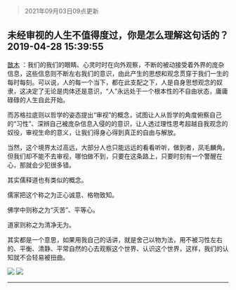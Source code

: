 > 2021年09月03日09点更新
<link rel="stylesheet" href="https://cdn.jsdelivr.net/gh/taotie6/sampleJSON@main/css/photo_show.css">


 ## 未经审视的人生不值得度过，你是怎么理解这句话的？ 2019-04-28 15:39:55

 [㪚木](https://www.coolapk.com/feed/11460733?shareKey=M2IyYzMzMDU1MTA4NjEzMTc0OTk~) ：我们的我们的眼睛、心灵时时在向外观察，不断的被动接受着外界的庞杂信息，这些信息则不断左右我们的意识，由此产生的思想和观念贯穿于我们一生的每时每刻。可以说，人的每一个当下，都在此支配之下，人是自身思想观念的奴隶，这决定了无论是肉体还是意识，“人”永远处于一个根本性的不自由状态<!--break-->，庸庸碌碌的人生自此开始。

而苏格拉底则以哲学的姿态提出“审视”的概念，试图让人从哲学的角度俯察自己的“习性”、深辨自己被庞杂信息入侵的的意识，让人透过理性思考超越自我观念的奴役，审视生命的意义，让我们得身心得到真正的自由与解放。

当然，这个境界太过高远，大部分人也只能远远的看看听听，做到者，凤毛麟角。但我们却不能不去审视，哪怕做不到，只要在这条路上，只要时刻有一个警醒在心，那就会少犯很多错。

其实儒释道也有类似的概念。

儒家把这个称之为正心诚意、格物致知。

佛学中则称之为“灭苦”、平等心。

道家则称之为清净无为。

其实都是一个意思，如果用我自己的话讲，就是舍己以物为法，用不被习性左右的、平衡、清静、平常自然的心去观察这个世界、认识这个世界，这样，我们的认知就不会轻易被扭曲。 

<div class="album">
<img class="img-item" src="http://image.coolapk.com/feed/2019/0406/10/1081091_1554519230_5925@400x240.gif" />
<img class="img-item" src="http://image.coolapk.com/feed/2019/0416/21/1081091_1555422097_3581@330x240.jpg" />
</div>

 ------- 

